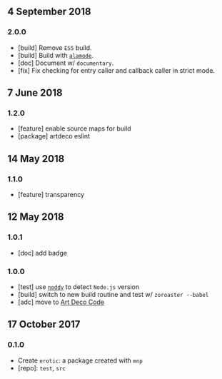 ## 4 September 2018

### 2.0.0

- [build] Remove `ES5` build.
- [build] Build with [`alamode`](https://alamode.cc).
- [doc] Document w/ `documentary`.
- [fix] Fix checking for entry caller and callback caller in strict mode.

## 7 June 2018

### 1.2.0

- [feature] enable source maps for build
- [package] artdeco eslint

## 14 May 2018

### 1.1.0

- [feature] transparency

## 12 May 2018

### 1.0.1

- [doc] add badge

### 1.0.0

- [test] use [`noddy`](https://artdeco.bz/noddy) to detect `Node.js` version
- [build] switch to new build routine and test w/ `zoroaster --babel`
- [adc] move to [Art Deco Code](https://artdeco.bz)

## 17 October 2017

### 0.1.0

- Create `erotic`: a package created with `mnp`
- [repo]: `test`, `src`
